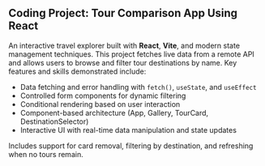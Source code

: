 ## Coding Project: Tour Comparison App Using React

An interactive travel explorer built with **React**, **Vite**, and modern state management techniques. This project fetches live data from a remote API and allows users to browse and filter tour destinations by name. Key features and skills demonstrated include:

- Data fetching and error handling with `fetch()`, `useState`, and `useEffect`
- Controlled form components for dynamic filtering
- Conditional rendering based on user interaction
- Component-based architecture (App, Gallery, TourCard, DestinationSelector)
- Interactive UI with real-time data manipulation and state updates

Includes support for card removal, filtering by destination, and refreshing when no tours remain.
